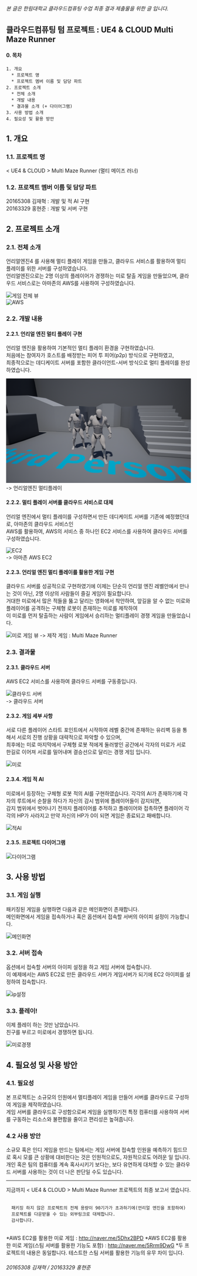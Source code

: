 ###### 본 글은 한림대학교 클라우드컴퓨팅 수업 최종 결과 제출물을 위한 글 입니다.   
## 클라우드컴퓨팅 텀 프로젝트 : UE4 & CLOUD Multi Maze Runner

#### 0. 목차
    1. 개요
      * 프로젝트 명
      * 프로젝트 멤버 이름 및 담당 파트
    2. 프로젝트 소개
      * 전체 소개
      * 개발 내용
      * 결과물 소개 (+ 다이어그램)
    3. 사용 방법 소개
    4. 필요성 및 활용 방안

## 1. 개요
### 1.1. 프로젝트 명
 < UE4 & CLOUD > Multi Maze Runner (멀티 메이즈 러너)

### 1.2. 프로젝트 멤버 이름 및 담당 파트
20165308 김재혁 : 개발 및 적 AI 구현   
20163329 홍현준 : 개발 및 서버 구현

## 2. 프로젝트 소개
### 2.1. 전체 소개 
언리얼엔진4 를 사용해 멀티 플레이 게임을 만들고, 클라우드 서비스를 활용하여 멀티 플레이를 위한 서버를 구성하였습니다.   
언리얼엔진으로는 2명 이상의 플레이어가 경쟁하는 미로 탈출 게임을 만들었으며, 클라우드 서비스로는 아마존의 AWS를 사용하여 구성하였습니다.   

![게임 전체 뷰]()   
![AWS]()

### 2.2. 개발 내용
#### 2.2.1. 언리얼 엔진 멀티 플레이 구현
언리얼 엔진을 활용하여 기본적인 멀티 플레이 환경을 구현하였습니다.   
처음에는 참여자가 호스트를 배정받는 피어 투 피어(p2p) 방식으로 구현하였고,   
최종적으로는 데디케이트 서버를 포함한 클라이언트-서버 방식으로 멀티 플레이를 완성하였습니다.   

![p2p](https://github.com/kimjhj11/CloudComputing_TermProject_IntermediateResults/blob/main/image/p2p_steam.png?raw=true)   
-> 언리얼엔진 멀티플레이
   
#### 2.2.2. 멀티 플레이 서버를 클라우드 서비스로 대체
언리얼 엔진에서 멀티 플레이를 구성하면서 만든 데디케이트 서버를 기존에 예정했던대로, 아마존의 클라우드 서비스인   
AWS를 활용하여, AWS의 서비스 중 하나인 EC2 서비스를 사용하여 클라우드 서버를 구성하였습니다.   

![EC2]()   
-> 아마존 AWS EC2 

#### 2.2.3. 언리얼 엔진 멀티 플레이를 활용한 게임 구현
클라우드 서버를 성공적으로 구현하였기에 이제는 단순히 언리얼 엔진 레벨안에서 만나는 것이 아닌, 2명 이상의 사람들이 즐길 게임이 필요합니다.   
거대한 미로에서 많은 적들을 뚫고 달리는 영화에서 착안하여, 앞길을 알 수 없는 미로와 플레이어를 공격하는 구체형 로봇이 존재하는 미로를 제작하여   
이 미로를 먼저 탈출하는 사람이 게임에서 승리하는 멀티플레이 경쟁 게임을 만들었습니다.

![미로 게임 뷰]()
-> 제작 게임 : Multi Maze Runner

### 2.3. 결과물
#### 2.3.1. 클라우드 서버   
AWS EC2 서비스를 사용하여 클라우드 서버를 구동중입니다.

![클라우드 서버]()   
-> 클라우드 서버

#### 2.3.2. 게임 세부 사항
서로 다른 플레이어 스타트 포인트에서 시작하여 레벨 중간에 존재하는 유리벽 등을 통해서 서로의 진행 상황을 대략적으로 파악할 수 있으며,   
최후에는 미로 마지막에서 구체형 로봇 적에게 둘러쌓인 공간에서 각자의 미로가 서로 한길로 이어져 서로를 밀어내며 결승선으로 달리는 경쟁 게임 입니다.

![미로]()

#### 2.3.4. 게임 적 AI
미로에서 등장하는 구체형 로봇 적의 AI를 구현하였습니다. 각각의 AI가 존재하기에 각자의 루트에서 순찰을 하다가 자신의 감시 범위에 플레이어들이 감지되면,   
감지 범위에서 벗어나기 전까지 플레이어를 추적하고 플레이어와 접촉하면 플레이어 각각의 HP가 사라지고 만약 자신의 HP가 0이 되면 게임은 종료되고 패배합니다.   

![적AI]() 

#### 2.3.5. 프로젝트 다이어그램

![다이어그램]()

## 3. 사용 방법
### 3.1. 게임 실행
패키징된 게임을 실행하면 다음과 같은 메인화면이 존재합니다.   
메인화면에서 게임을 접속하거나 혹은 옵션에서 접속할 서버의 아이피 설정이 가능합니다.

![메인화면]() 

### 3.2. 서버 접속
옵션에서 접속할 서버의 아이피 설정을 하고 게임 서버에 접속합니다.   
이 예제에서는 AWS EC2로 만든 클라우드 서버가 게임서버가 되기에 EC2 아이피를 설정하여 접속합니다.

![ip설정]() 

### 3.3. 플레이!
이제 플레이 하는 것만 남았습니다.   
친구를 부르고 미로에서 경쟁하면 됩니다.

![미로경쟁]()

## 4. 필요성 및 사용 방안
### 4.1. 필요성
본 프로젝트는 소규모의 인원에서 멀티플레이 게임을 만들어 서버를 클라우드로 구성하여 게임을 제작하였습니다.   
게임 서버를 클라우드로 구성함으로써 게임을 실행하기전 특정 컴퓨터를 사용하여 서버를 구동하는 리소스와 불편함을 줄이고 편리성은 높혀줍니다.
   

### 4.2 사용 방안

소규모 혹은 인디 게임을 만드는 팀에서는 게임 서버에 접속할 인원을 예측하기 힘드므로 혹시 모를 큰 상황에 대비한다는 것은 인원적으로도, 자원적으로도 어려운 일 입니다.   
개인 혹은 팀의 컴퓨터를 계속 혹사시키기 보다는, 보다 유연하게 대처할 수 있는 클라우드 서버를 사용하는 것이 더 나은 판단일 수도 있습니다.    
   
***
   
지금까지 < UE4 & CLOUD > Multi Maze Runner 프로젝트의 최종 보고서 였습니다.

  <pre><code>
  패키징 하지 않은 프로젝트의 전체 용량이 90기가가 초과하기에(언리얼 엔진을 포함하여)
  프로젝트를 다운받을 수 있는 외부링크로 대체합니다.
  감사합니다.
  </code></pre>
  
  *AWS EC2를 활용한 미로 게임 : <http://naver.me/5Dhx2BPD>
  *AWS EC2를 활용한 미로 게임(스팀 서버를 활용한 기능도 포함)  : <http://naver.me/5Rrm9DwG>
  *두 프로젝트의 내용은 동일합니다. 테스트한 스팀 서버를 활용한 기능의 유무 차이 입니다.
  
###### 20165308 김재혁 / 20163329 홍현준
